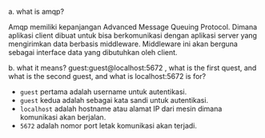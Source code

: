 a. what is amqp?

Amqp memiliki kepanjangan Advanced Message Queuing Protocol. Dimana aplikasi client dibuat untuk bisa berkomunikasi dengan aplikasi server yang mengirimkan data berbasis middleware. Middleware ini akan berguna sebagai interface data yang dibutuhkan oleh client.

b. what it means? guest:guest@localhost:5672 , what is the first quest, and what is
the second guest, and what is localhost:5672 is for? 

- `guest` pertama adalah username untuk autentikasi.
- `guest` kedua adalah sebagai kata sandi untuk autentikasi.
- `localhost` adalah hostname atau alamat IP dari mesin dimana komunikasi akan berjalan. 
- `5672` adalah nomor port letak komunikasi akan terjadi.